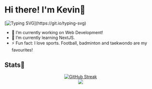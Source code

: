 <h1> Hi there! I'm Kevin👋 </h1>

[![Typing SVG](https://readme-typing-svg.demolab.com?font=JetBrains+Mono&weight=500&size=30&duration=3000&pause=2000&color=22759A&width=435&lines=Explore+my+projects!)](https://git.io/typing-svg)

- 🔭 I’m currently working on Web Development!
- 🌱 I’m currently learning NextJS.
- ⚡ Fun fact: I love sports. Football, badminton and taekwondo are my favourites!
  
<h2> Stats🚀 </h2>
<div align="center">
  <div>
  <a href="https://git.io/streak-stats">
    <img src="https://streak-stats.vercel.app?user=Kevin-512&theme=sea&hide_border=true&border_radius=10" alt="GitHub Streak"/>
  </a>
  </div>
  <div>
  <img src="https://github-readme-stats.vercel.app/api/top-langs/?username=Kevin-512&layout=compact"/>
  </div>
</div>





<!--
**Kevin-512/Kevin-512** is a ✨ _special_ ✨ repository because its `README.md` (this file) appears on your GitHub profile.

Here are some ideas to get you started:

- 🔭 I’m currently working on ...
- 🌱 I’m currently learning ...
- 👯 I’m looking to collaborate on ...
- 🤔 I’m looking for help with ...
- 💬 Ask me about ...
- 📫 How to reach me: ...
- 😄 Pronouns: ...
- ⚡ Fun fact: ...
-->
